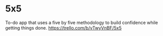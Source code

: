 # 5x5
To-do app that uses a five by five methodology to build confidence while getting things done.
https://trello.com/b/vTwyVnBF/5x5
